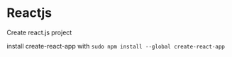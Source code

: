 # Reactjs
Create react.js project


install create-react-app with ```sudo npm install --global create-react-app```
